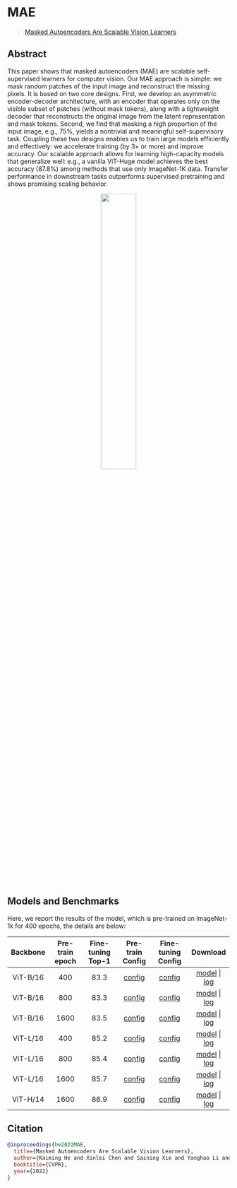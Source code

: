 # MAE

> [Masked Autoencoders Are Scalable Vision Learners](https://arxiv.org/abs/2111.06377)

## Abstract

This paper shows that masked autoencoders (MAE) are scalable self-supervised learners for computer vision. Our MAE approach is simple: we mask random patches of the input image and reconstruct the missing pixels. It is based on two core designs. First, we develop an asymmetric encoder-decoder architecture, with an encoder that operates only on the visible subset of patches (without mask tokens), along with a lightweight decoder that reconstructs the original image from the latent representation and mask tokens. Second, we find that masking a high proportion of the input image, e.g., 75%, yields a nontrivial and meaningful self-supervisory task. Coupling these two designs enables us to train large models efficiently and effectively: we accelerate training (by 3× or more) and improve accuracy. Our scalable approach allows for learning high-capacity models that generalize well: e.g., a vanilla ViT-Huge model achieves the best accuracy (87.8%) among methods that use only ImageNet-1K data. Transfer performance in downstream tasks outperforms supervised pretraining and shows promising scaling behavior.

<div align="center">
<img src="https://user-images.githubusercontent.com/30762564/150733959-2959852a-c7bd-4d3f-911f-3e8d8839fe67.png" width="40%"/>
</div>

## Models and Benchmarks

Here, we report the results of the model, which is pre-trained on ImageNet-1k for 400 epochs, the details are below:

| Backbone | Pre-train epoch | Fine-tuning Top-1 | Pre-train Config | Fine-tuning Config | Download |
| :----: | :----: | :----: | :----: | :----: | :----: |
| ViT-B/16 | 400 | 83.3 | [config](https://github.com/Westlake-AI/openmixup/tree/main/configs/selfsup/mae/imagenet/vit_base_dec8_dim512_8xb512_cos_fp16_ep400.py) | [config](https://github.com/Westlake-AI/openmixup/tree/main/configs/benchmarks/classification/imagenet/vit_base_p16_swin_ft_mae_sz224_8xb128_cos_ep100.py) | [model](https://download.openmmlab.com/mmselfsup/1.x/mae/mae_vit-base-p16_8xb512-fp16-coslr-400e_in1k/mae_vit-base-p16_8xb512-coslr-400e-fp16_in1k_20220825-bc79e40b.pth) \| [log](https://download.openmmlab.com/mmselfsup/1.x/mae/mae_vit-base-p16_8xb512-fp16-coslr-400e_in1k/mae_vit-base-p16_8xb512-coslr-400e-fp16_in1k_20220628_200815.json) |
| ViT-B/16 | 800 | 83.3 | [config](https://github.com/Westlake-AI/openmixup/tree/main/configs/selfsup/mae/imagenet/vit_base_dec8_dim512_8xb512_cos_fp16_ep800.py) | [config](https://github.com/Westlake-AI/openmixup/tree/main/configs/benchmarks/classification/imagenet/vit_base_p16_swin_ft_mae_sz224_8xb128_cos_ep100.py) | [model](https://download.openmmlab.com/mmselfsup/1.x/mae/mae_vit-base-p16_8xb512-fp16-coslr-800e_in1k/mae_vit-base-p16_8xb512-coslr-800e-fp16_in1k_20220825-5d81fbc4.pth) \| [log](https://download.openmmlab.com/mmselfsup/1.x/mae/mae_vit-base-p16_8xb512-fp16-coslr-800e_in1k/mae_vit-base-p16_8xb512-coslr-800e-fp16_in1k_20220718_134405.json) |
| ViT-B/16 | 1600 | 83.5 | [config](https://github.com/Westlake-AI/openmixup/tree/main/configs/selfsup/mae/imagenet/vit_base_dec8_dim512_8xb512_cos_fp16_ep1600.py) | [config](https://github.com/Westlake-AI/openmixup/tree/main/configs/benchmarks/classification/imagenet/vit_base_p16_swin_ft_mae_sz224_8xb128_cos_ep100.py) | [model](https://download.openmmlab.com/mmselfsup/1.x/mae/mae_vit-base-p16_8xb512-fp16-coslr-1600e_in1k/mae_vit-base-p16_8xb512-fp16-coslr-1600e_in1k_20220825-f7569ca2.pth) \| [log](https://download.openmmlab.com/mmselfsup/1.x/mae/mae_vit-base-p16_8xb512-fp16-coslr-1600e_in1k/mae_vit-base-p16_8xb512-fp16-coslr-1600e_in1k_20220815_103458.json) |
| ViT-L/16 | 400 | 85.2 | [config](https://github.com/Westlake-AI/openmixup/tree/main/configs/selfsup/mae/imagenet/vit_large_dec8_dim512_8xb256_accu2_cos_fp16_ep400.py) | [config](https://github.com/Westlake-AI/openmixup/tree/main/configs/benchmarks/classification/imagenet/vit_large_p16_swin_ft_mae_sz224_8xb128_cos_ep100.py) | [model](https://download.openmmlab.com/mmselfsup/1.x/mae/mae_vit-large-p16_8xb512-fp16-coslr-400e_in1k/mae_vit-large-p16_8xb512-fp16-coslr-400e_in1k_20220825-b11d0425.pth) \| [log](https://download.openmmlab.com/mmselfsup/1.x/mae/mae_vit-large-p16_8xb512-fp16-coslr-400e_in1k/mae_vit-large-p16_8xb512-fp16-coslr-400e_in1k_20220726_202204.json) |
| ViT-L/16 | 800 | 85.4 | [config](https://github.com/Westlake-AI/openmixup/tree/main/configs/selfsup/mae/imagenet/vit_large_dec8_dim512_8xb256_accu2_cos_fp16_ep800.py) | [config](https://github.com/Westlake-AI/openmixup/tree/main/configs/benchmarks/classification/imagenet/vit_large_p16_swin_ft_mae_sz224_8xb128_cos_ep100.py) | [model](https://download.openmmlab.com/mmselfsup/1.x/mae/mae_vit-large-p16_8xb512-fp16-coslr-800e_in1k/mae_vit-large-p16_8xb512-fp16-coslr-800e_in1k_20220825-df72726a.pth) \| [log](https://download.openmmlab.com/mmselfsup/1.x/mae/mae_vit-large-p16_8xb512-fp16-coslr-800e_in1k/mae_vit-large-p16_8xb512-fp16-coslr-800e_in1k_20220804_104018.json) |
| ViT-L/16 | 1600 | 85.7 | [config](https://github.com/Westlake-AI/openmixup/tree/main/configs/selfsup/mae/imagenet/vit_large_dec8_dim512_8xb256_accu2_cos_fp16_ep1600.py) | [config](https://github.com/Westlake-AI/openmixup/tree/main/configs/benchmarks/classification/imagenet/vit_large_p16_swin_ft_mae_sz224_8xb128_cos_ep100.py) | [model](https://download.openmmlab.com/mmselfsup/1.x/mae/mae_vit-large-p16_8xb512-fp16-coslr-1600e_in1k/mae_vit-large-p16_8xb512-fp16-coslr-1600e_in1k_20220825-cc7e98c9.pth) \| [log](https://download.openmmlab.com/mmselfsup/1.x/mae/mae_vit-large-p16_8xb512-fp16-coslr-1600e_in1k/mae_vit-large-p16_8xb512-fp16-coslr-1600e_in1k_20220806_210725.json) |
| ViT-H/14 | 1600 | 86.9 | [config](https://github.com/Westlake-AI/openmixup/tree/main/configs/selfsup/mae/imagenet/vit_huge_dec8_dim512_8xb128_accu4_cos_fp16_ep1600.py) | [config](https://github.com/Westlake-AI/openmixup/tree/main/configs/benchmarks/classification/imagenet/vit_huge_p14_swin_ft_mae_sz224_8xb128_cos_ep50.py) | [model](https://download.openmmlab.com/mmselfsup/1.x/mae/mae_vit-huge-p16_8xb512-fp16-coslr-1600e_in1k/mae_vit-huge-p16_8xb512-fp16-coslr-1600e_in1k_20220916-ff848775.pth) \| [log](https://download.openmmlab.com/mmselfsup/1.x/mae/mae_vit-huge-p16_8xb512-fp16-coslr-1600e_in1k/mae_vit-huge-p16_8xb512-fp16-coslr-1600e_in1k_20220814_135241.json) |

## Citation

```bibtex
@inproceedings{he2022MAE,
  title={Masked Autoencoders Are Scalable Vision Learners},
  author={Kaiming He and Xinlei Chen and Saining Xie and Yanghao Li and Piotr Doll'ar and Ross B. Girshick},
  booktitle={CVPR},
  year={2022}
}
```
